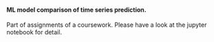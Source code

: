 #### ML model comparison of time series prediction. 
Part of assignments of a coursework. Please have a look at the jupyter notebook for detail.
